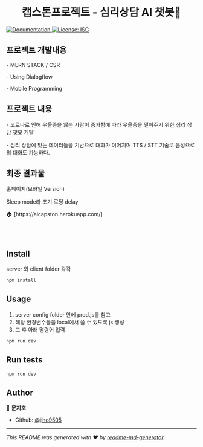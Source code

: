 <h1 align="center"> 캡스톤프로젝트 - 심리상담 AI 챗봇👋</h1>
<p>
  <a href="https://github.com/jiho9505/project#README" target="_blank">
    <img alt="Documentation" src="https://img.shields.io/badge/documentation-yes-brightgreen.svg" />
  </a>
  <a href="#" target="_blank">
    <img alt="License: ISC" src="https://img.shields.io/badge/License-ISC-yellow.svg" />
  </a>
</p>

## 프로젝트 개발내용
<p>- MERN STACK / CSR</p> 
<p>- Using Dialogflow</p>
<p>- Mobile Programming</p>  


## 프로젝트 내용
<p>- 코로나로 인해 우울증을 앓는 사람이 증가함에 따라 우울증을 덜어주기 위한 심리 상담 챗봇 개발</p>
<p>- 심리 상담에 맞는 데이터들을 기반으로 대화가 이어지며 TTS / STT 기술로 음성으로의 대화도 가능하다.</p>

## 최종 결과물
<p> 홈페이지(모바일 Version) </p>
<p> Sleep mode라 초기 로딩 delay </p>
🏠 [https://aicapston.herokuapp.com/] 

<br><br/>
## Install
server 와 client folder 각각
```sh
npm install
```

## Usage
1. server config folder 안에 prod.js를 참고
2. 해당 환경변수들을 local에서 쓸 수 있도록 js 생성
3. 그 후 아래 명령어 입력
```sh
npm run dev
```

## Run tests

```sh
npm run dev
```

## Author

👤 **문지호**

* Github: [@jiho9505](https://github.com/jiho9505)


***
_This README was generated with ❤️ by [readme-md-generator](https://github.com/kefranabg/readme-md-generator)_
